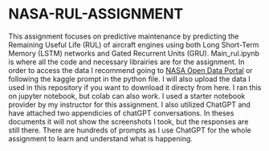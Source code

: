 # NASA-RUL-ASSIGNMENT
This assignment focuses on predictive maintenance by predicting the Remaining Useful Life (RUL) of aircraft engines using both Long Short-Term Memory (LSTM) networks and Gated Recurrent Units (GRU). Main_rul.ipynb is where all the code and necessary librairies are for the assignment. In order to access the data I recommend going to [NASA Open Data Portal]( https://data.nasa.gov/Aerospace/CMAPSS-Jet-Engine-Simulated-Data/ff5v-kuh6/about_data) or following the kaggle prompt in the python file. I will also upload the data I used in this repository if you want to download it directy from here. I ran this on jupyter notebook, but colab can also work. I used a starter notebook provider by my instructor for this assignment. I also utilized ChatGPT and have attached two appendicies of chatGPT conversations. In theses documents it will not show the screenshots I took, but the responses are still there. There are hundreds of prompts as I use ChatGPT for the whole assignment to learn and understand what is happening. 
